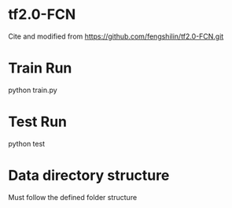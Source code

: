# tf2.0-FCN

Cite and modified from https://github.com/fengshilin/tf2.0-FCN.git

# Train Run
python train.py

# Test Run
python test

# Data directory structure
Must follow the defined folder structure

